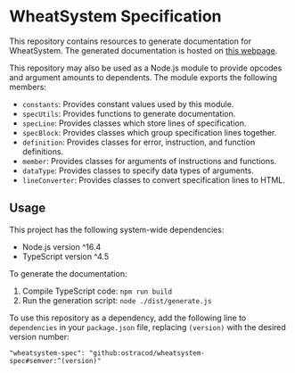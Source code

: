 
# WheatSystem Specification

This repository contains resources to generate documentation for WheatSystem. The generated documentation is hosted on [this webpage](http://www.ostracodfiles.com/wheatsystem/menu.html).

This repository may also be used as a Node.js module to provide opcodes and argument amounts to dependents. The module exports the following members:

* `constants`: Provides constant values used by this module.
* `specUtils`: Provides functions to generate documentation.
* `specLine`: Provides classes which store lines of specification.
* `specBlock`: Provides classes which group specification lines together.
* `definition`: Provides classes for error, instruction, and function definitions.
* `member`: Provides classes for arguments of instructions and functions.
* `dataType`: Provides classes to specify data types of arguments.
* `lineConverter`: Provides classes to convert specification lines to HTML.

## Usage

This project has the following system-wide dependencies:

* Node.js version ^16.4
* TypeScript version ^4.5

To generate the documentation:

1. Compile TypeScript code: `npm run build`
1. Run the generation script: `node ./dist/generate.js`

To use this repository as a dependency, add the following line to `dependencies` in your `package.json` file, replacing `(version)` with the desired version number:

```
"wheatsystem-spec": "github:ostracod/wheatsystem-spec#semver:^(version)"
```


